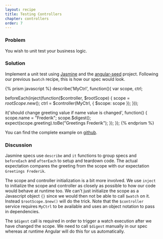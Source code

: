 ```yaml
---
layout: recipe
title: Testing Controllers
chapter: controllers
order: 7
---
```


### Problem
You wish to unit test your business logic.

### Solution
Implement a unit test using [Jasmine](http://pivotal.github.com/jasmine/) and the [angular-seed](https://github.com/angular/angular-seed) project. Following our previous `$watch` recipe, this is how our spec would look.

{% prism javascript %}
describe('MyCtrl', function(){
  var scope, ctrl;

  beforeEach(inject(function($controller, $rootScope) {
    scope = $rootScope.$new();
    ctrl = $controller(MyCtrl, { $scope: scope });
  }));

  it('should change greeting value if name value is changed', function() {
    scope.name = "Frederik";
    scope.$digest();
    expect(scope.greeting).toBe("Greetings Frederik");
  });
});
{% endprism %}

You can find the complete example on [github](https://github.com/fdietz/recipes-with-angular-js-examples/tree/master/chapter2/recipe7).

### Discussion
Jasmine specs use `describe` and `it` functions to group specs and `beforeEach` and `afterEach` to setup and teardown code. The actual expectation compares the greeting from the scope with our expectation `Greetings Frederik`.

The scope and controller initialization is a bit more involved. We use `inject` to initialize the scope and controller as closely as possible to how our code would behave at runtime too. We can't just initialize the scope as a Javascript object `{}` since we would then not be able to call `$watch` on it. Instead `$rootScope.$new()` will do the trick. Note that the `$controller` service requires `MyCtrl` to be available and uses an object notation to pass in dependencies.

The `$digest` call is required in order to trigger a watch execution after we have changed the scope. We need to call `$digest` manually in our spec whereas at runtime Angular will do this for us automatically.

